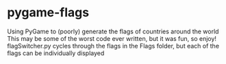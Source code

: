 # pygame-flags
Using PyGame to (poorly) generate the flags of countries around the world
This may be some of the worst code ever written, but it was fun, so enjoy!
flagSwitcher.py cycles through the flags in the Flags folder, but each of the flags can be individually displayed 
